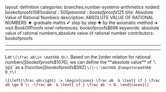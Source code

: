 layout: definition
categories: branches,number-systems-arithmetics
nodeid: bookofproofs$1081
orderid: 500
parentid: bookofproofs$125
title: Absolute Value of Rational Numbers
description: ABSOLUTE VALUE OF RATIONAL NUMBERS ★ graduate maths ✔ step by step ✚ by the axiomatic method ➜ visit BookOfProofs now!
references: bookofproofs$696
keywords: absolute value of rational numbers,absolute value of rational number
contributors: bookofproofs

---


---

Let `\(\frac ab\in \mathbb Q\)`. Based on the [order relation for rational numbers][bookofproofs$1076], we can define the **absolute value** of `\(q\)` as a [function][bookofproofs$592] `\(|~|:\mathbb Q\mapsto\mathbb Q_+\)`

`\[\left|\frac ab\right| :=
\begin{cases}
\frac ab  & \text{ if } \frac ab \ge 0 \\
-\frac ab  & \text{ if } \frac ab  < 0.
\end{cases}\]`
